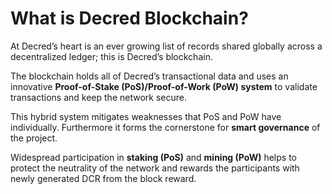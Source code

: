 # What is Decred Blockchain?

At Decred’s heart is an ever growing list of records shared globally across a decentralized ledger; this is Decred’s blockchain.

The blockchain holds all of Decred’s transactional data and uses an innovative **Proof-of-Stake (PoS)/Proof-of-Work (PoW) system** to validate transactions and keep the network secure.

This hybrid system mitigates weaknesses that PoS and PoW have individually. Furthermore it forms the cornerstone for **smart governance** of the project.

Widespread participation in **staking (PoS)** and **mining (PoW)** helps to protect the neutrality of the network and rewards the participants with newly generated DCR from the block reward.
